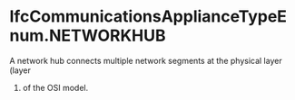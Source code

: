 IfcCommunicationsApplianceTypeEnum.NETWORKHUB
=============================================
A network hub connects multiple network segments at the physical layer (layer
1) of the OSI model.


